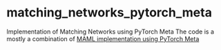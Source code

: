 # matching_networks_pytorch_meta
Implementation of Matching Networks using PyTorch Meta
The code is a mostly a combination of [MAML implementation using PyTorch Meta](https://github.com/tristandeleu/pytorch-meta/tree/master/examples/maml)
